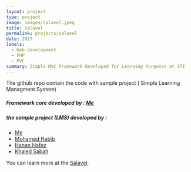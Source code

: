 ```yaml
---
layout: project
type: project
image: images/salavel.jpeg
title: Salavel
permalink: projects/salavel
date: 2017
labels:
  - Web development
  - PHP
  - MVC
summary: Simple MVC Framework Developed for Learning Purposes at ITI 
---
```

The github repo contain the code with sample project ( Simple Learning Managment System)

##### Framework core developed by : [Me](https://github.com/salamaashoush)
##### the sample project (LMS) developed by : 
 * [Me](https://github.com/salamaashoush)
 * [Mohamed Habib](https://github.com/muhammad-habib)
 * [Hanan Hafez](https://github.com/hananhafez) 
 * [Khaled Sabah](https://github.com/khaledsabbah)

You can learn more at the [Salavel](https://github.com/salamaashoush/Salavel).


